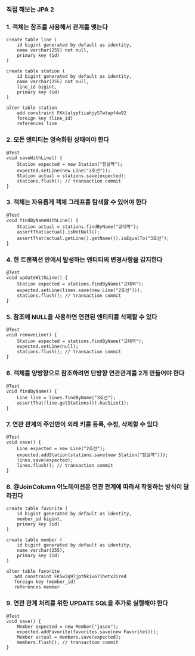 ### 직접 해보는 JPA 2

### 1. 객체는 참조를 사용해서 관계를 맺는다
```
create table line (
    id bigint generated by default as identity,
    name varchar(255) not null,
    primary key (id)
)

create table station (
    id bigint generated by default as identity,
    name varchar(255) not null,
    line_id bigint,
    primary key (id)
)

alter table station 
    add constraint FKklalypfiiahjy57wtapf4w92 
    foreign key (line_id) 
    references line
```

### 2. 모든 엔티티는 영속화된 상태여야 한다
```
@Test
void saveWithLine() {
    Station expected = new Station("잠실역");
    expected.setLine(new Line("2호선"));
    Station actual = stations.save(expected);
    stations.flush(); // transaction commit
}
```

### 3. 객체는 자유롭게 객체 그래프를 탐색할 수 있어야 한다
```
@Test
void findByNameWithLine() {
    Station actual = stations.findByName("교대역");
    assertThat(actual).isNotNull();
    assertThat(actual.getLine().getName()).isEqualTo("3호선");
}
```

### 4. 한 트랜잭션 안에서 발생하는 엔티티의 변경사항을 감지한다
```
@Test
void updateWithLine() {
    Station expected = stations.findByName("교대역");
    expected.setLine(lines.save(new Line("2호선")));
    stations.flush(); // transaction commit
}
```

### 5. 참조에 NULL을 사용하면 연관된 엔티티를 삭제할 수 있다
```
@Test
void removeLine() {
    Station expected = stations.findByName("교대역");
    expected.setLine(null);
    stations.flush(); // transaction commit
}
```

### 6. 객체를 양방향으로 참조하려면 단방향 연관관계를 2개 만들어야 한다
```
@Test
void findByName() {
    Line line = lines.findByName("3호선");
    assertThat(line.getStations()).hasSize(1);
}
```

### 7. 연관 관계의 주인만이 외래 키를 등록, 수정, 삭제할 수 있다
```
@Test
void save() {
    Line expected = new Line("2호선");
    expected.addStation(stations.save(new Station("잠실역")));
    lines.save(expected);
    lines.flush(); // transaction commit
}
```

### 8. @JoinColumn 어노테이션은 연관 관계에 따라서 작동하는 방식이 달라진다 
```
create table favorite (
    id bigint generated by default as identity,
    member_id bigint,
    primary key (id)
)

create table member (
    id bigint generated by default as identity,
    name varchar(255),
    primary key (id)
)

alter table favorite 
   add constraint FK5w3q9ljpthkixo71hetx3ired 
   foreign key (member_id) 
   references member
```

### 9. 연관 관계 처리를 위한 UPDATE SQL을 추가로 실행해야 한다
```
@Test
void save() {
    Member expected = new Member("jason");
    expected.addFavorite(favorites.save(new Favorite()));
    Member actual = members.save(expected);
    members.flush(); // transaction commit
}
```
